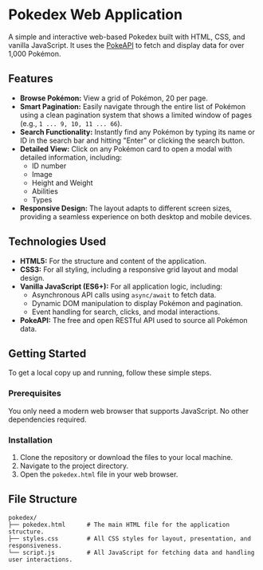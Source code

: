 # Pokedex Web Application

A simple and interactive web-based Pokedex built with HTML, CSS, and vanilla JavaScript. It uses the [PokeAPI](https://pokeapi.co/) to fetch and display data for over 1,000 Pokémon.

## Features

- **Browse Pokémon:** View a grid of Pokémon, 20 per page.
- **Smart Pagination:** Easily navigate through the entire list of Pokémon using a clean pagination system that shows a limited window of pages (e.g., `1 ... 9, 10, 11 ... 66`).
- **Search Functionality:** Instantly find any Pokémon by typing its name or ID in the search bar and hitting "Enter" or clicking the search button.
- **Detailed View:** Click on any Pokémon card to open a modal with detailed information, including:
    - ID number
    - Image
    - Height and Weight
    - Abilities
    - Types
- **Responsive Design:** The layout adapts to different screen sizes, providing a seamless experience on both desktop and mobile devices.

## Technologies Used

- **HTML5:** For the structure and content of the application.
- **CSS3:** For all styling, including a responsive grid layout and modal design.
- **Vanilla JavaScript (ES6+):** For all application logic, including:
    - Asynchronous API calls using `async/await` to fetch data.
    - Dynamic DOM manipulation to display Pokémon and pagination.
    - Event handling for search, clicks, and modal interactions.
- **PokeAPI:** The free and open RESTful API used to source all Pokémon data.

## Getting Started

To get a local copy up and running, follow these simple steps.

### Prerequisites

You only need a modern web browser that supports JavaScript. No other dependencies required.

### Installation

1.  Clone the repository or download the files to your local machine.
2.  Navigate to the project directory.
3.  Open the `pokedex.html` file in your web browser.


## File Structure

```
pokedex/
├── pokedex.html      # The main HTML file for the application structure.
├── styles.css        # All CSS styles for layout, presentation, and responsiveness.
└── script.js         # All JavaScript for fetching data and handling user interactions.
```

